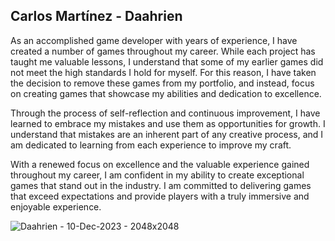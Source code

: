 ## Carlos Martínez - Daahrien

As an accomplished game developer with years of experience, I have created a number of games throughout my career. While each project has taught me valuable lessons, I understand that some of my earlier games did not meet the high standards I hold for myself. For this reason, I have taken the decision to remove these games from my portfolio, and instead, focus on creating games that showcase my abilities and dedication to excellence.

Through the process of self-reflection and continuous improvement, I have learned to embrace my mistakes and use them as opportunities for growth. I understand that mistakes are an inherent part of any creative process, and I am dedicated to learning from each experience to improve my craft.

With a renewed focus on excellence and the valuable experience gained throughout my career, I am confident in my ability to create exceptional games that stand out in the industry. I am committed to delivering games that exceed expectations and provide players with a truly immersive and enjoyable experience.

![Daahrien - 10-Dec-2023 - 2048x2048](https://github.com/Daahrien/Daahrien/assets/4444557/c7e966d5-145b-45ee-b026-351ff9daa5f8)
